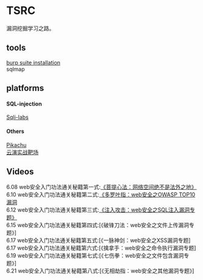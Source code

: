 # TSRC
漏洞挖掘学习之路。

## tools  
[burp suite installation](https://blog.csdn.net/LUOBIKUN/article/details/87457545?utm_medium=distribute.pc_relevant.none-task-blog-BlogCommendFromMachineLearnPai2-2.nonecase&depth_1-utm_source=distribute.pc_relevant.none-task-blog-BlogCommendFromMachineLearnPai2-2.nonecase)   
sqlmap  

## platforms


#### SQL-injection
[Sqli-labs](https://github.com/Audi-1/sqli-labs)  

#### Others
[Pikachu](https://github.com/zhuifengshaonianhanlu/pikachu)  
[云演实战靶场](http://www.yunyansec.com/#/range)  

## Videos

6.08 web安全入门功法通关秘籍第一式:[《菩提心法：网络空间绝不是法外之地》](https://withzz.com/live/164)  
6.10 web安全入门功法通关秘籍第二式:[《多罗叶指：web安全之OWASP TOP10漏洞](https://withzz.com/live/177)  
6.12 web安全入门功法通关秘籍第三式:[《注入攻击：web安全之SQL注入漏洞专题》](https://withzz.com/live/192)  
6.15 web安全入门功法通关秘籍第四式:[《破锋刀法：web安全之文件上传漏洞专题》]  
6.17 web安全入门功法通关秘籍第五式:[《一脉神剑：web安全之XSS漏洞专题]  
6.17 web安全入门功法通关秘籍第六式:[《擒拿手：web安全之命令执行漏洞专题]  
6.19 web安全入门功法通关秘籍第七式:[《七伤拳：web安全之文件包含漏洞专题》]  
6.21 web安全入门功法通关秘籍第八式:[《无相劫指：web安全之其他漏洞专题》]  
